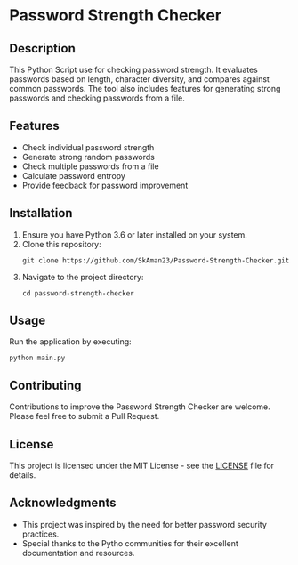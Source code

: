 # Password Strength Checker

## Description
This Python Script use for checking password strength. It evaluates passwords based on length, character diversity, and compares against common passwords. The tool also includes features for generating strong passwords and checking passwords from a file.

## Features
- Check individual password strength
- Generate strong random passwords
- Check multiple passwords from a file
- Calculate password entropy
- Provide feedback for password improvement

## Installation
1. Ensure you have Python 3.6 or later installed on your system.
2. Clone this repository:
   ```
   git clone https://github.com/SkAman23/Password-Strength-Checker.git
   ```
3. Navigate to the project directory:
   ```
   cd password-strength-checker
   ```

## Usage
Run the application by executing:
```
python main.py
```


## Contributing
Contributions to improve the Password Strength Checker are welcome. Please feel free to submit a Pull Request.

## License
This project is licensed under the MIT License - see the [LICENSE](LICENSE) file for details.

## Acknowledgments
- This project was inspired by the need for better password security practices.
- Special thanks to the Pytho communities for their excellent documentation and resources.